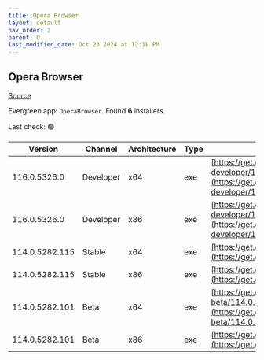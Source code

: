 ```yaml
---
title: Opera Browser
layout: default
nav_order: 2
parent: O
last_modified_date: Oct 23 2024 at 12:18 PM
---
```


## Opera Browser

[Source](https://www.opera.com/browsers/opera)

Evergreen app: `OperaBrowser`. Found **6** installers.

Last check: 🟢

| Version        | Channel   | Architecture | Type | URI                                                                                                                                                                                                                    |
| -------------- | --------- | ------------ | ---- | ---------------------------------------------------------------------------------------------------------------------------------------------------------------------------------------------------------------------- |
| 116.0.5326.0   | Developer | x64          | exe  | [https://get.geo.opera.com/pub/opera-developer/116.0.5326.0/win/Opera_Developer_116.0.5326.0_Setup_x64.exe](https://get.geo.opera.com/pub/opera-developer/116.0.5326.0/win/Opera_Developer_116.0.5326.0_Setup_x64.exe) |
| 116.0.5326.0   | Developer | x86          | exe  | [https://get.geo.opera.com/pub/opera-developer/116.0.5326.0/win/Opera_Developer_116.0.5326.0_Setup.exe](https://get.geo.opera.com/pub/opera-developer/116.0.5326.0/win/Opera_Developer_116.0.5326.0_Setup.exe)         |
| 114.0.5282.115 | Stable    | x64          | exe  | [https://get.geo.opera.com/pub/opera/desktop/114.0.5282.115/win/Opera_114.0.5282.115_Setup_x64.exe](https://get.geo.opera.com/pub/opera/desktop/114.0.5282.115/win/Opera_114.0.5282.115_Setup_x64.exe)                 |
| 114.0.5282.115 | Stable    | x86          | exe  | [https://get.geo.opera.com/pub/opera/desktop/114.0.5282.115/win/Opera_114.0.5282.115_Setup.exe](https://get.geo.opera.com/pub/opera/desktop/114.0.5282.115/win/Opera_114.0.5282.115_Setup.exe)                         |
| 114.0.5282.101 | Beta      | x64          | exe  | [https://get.geo.opera.com/pub/opera-beta/114.0.5282.101/win/Opera_beta_114.0.5282.101_Setup_x64.exe](https://get.geo.opera.com/pub/opera-beta/114.0.5282.101/win/Opera_beta_114.0.5282.101_Setup_x64.exe)             |
| 114.0.5282.101 | Beta      | x86          | exe  | [https://get.geo.opera.com/pub/opera-beta/114.0.5282.101/win/Opera_beta_114.0.5282.101_Setup.exe](https://get.geo.opera.com/pub/opera-beta/114.0.5282.101/win/Opera_beta_114.0.5282.101_Setup.exe)                     |
